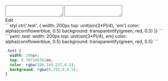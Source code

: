 <div data-size="150" data-example="built-in-functions" class="code-cont">
    <div class="code">
        <div class="code-wrap">
            <textarea id="stylus"></textarea>
            <textarea id="css"></textarea>
            <div class="edit-code">
                <span>Edit</span>
            </div>
        </div>
    </div>
</div>


<div data-size="150" data-examples="stylus"></div>
```styl
ctr('.test', {
  width: 200px
  top: unit(sin(3*PI/4), 'em')
  color: alpha(cornflowerblue, 0.5)
  background: transparentify(green, red, 0.5)
})
```

<div data-size="150" data-examples="yaml"></div>
```yaml
.test:
  width: 200px
  top: unit(sin(3*PI/4), em)
  color: alpha(cornflowerblue, 0.5)
  background: transparentify(green, red, 0.5)
```

```css
.test {
  width: 200px;
  top: 0.707106781em;
  color: rgba(100,149,237,0.5);
  background: rgba(0,255,0,0.5);
}
```
<div class="cf"></div>
